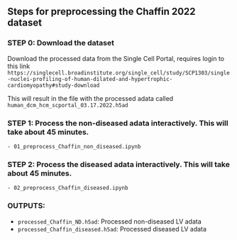 ## Steps for preprocessing the Chaffin 2022 dataset

### STEP 0: Download the dataset

Download the processed data from the Single Cell Portal, requires login to this link `https://singlecell.broadinstitute.org/single_cell/study/SCP1303/single-nuclei-profiling-of-human-dilated-and-hypertrophic-cardiomyopathy#study-download`

This will result in the file with the processed adata called `human_dcm_hcm_scportal_03.17.2022.h5ad`

### STEP 1: Process the non-diseased adata interactively. This will take about 45 minutes.
```
- 01_preprocess_Chaffin_non_diseased.ipynb
```

### STEP 2: Process the diseased adata interactively. This will take about 45 minutes.
```
- 02_preprocess_Chaffin_diseased.ipynb
```

### OUTPUTS:
- `processed_Chaffin_ND.h5ad`: Processed non-diseased LV adata
- `processed_Chaffin_diseased.h5ad`: Processed diseased LV adata
